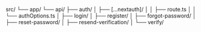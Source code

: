 src/
└── app/
    └── api/
        ├── auth/
        │   ├── [...nextauth]/
        │   │   ├── route.ts
        │   │   └── authOptions.ts
        │   ├── login/
        │   ├── register/
        │   ├── forgot-password/
        │   ├── reset-password/
        │   ├── resend-verification/
        │   └── verify/